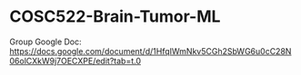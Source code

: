 # COSC522-Brain-Tumor-ML
Group Google Doc: https://docs.google.com/document/d/1HfqIWmNkv5CGh2SbWG6u0cC28N06olCXkW9j7OECXPE/edit?tab=t.0
